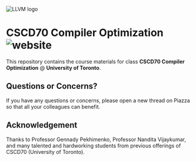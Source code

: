 ![LLVM logo](http://llvm.org/docs/_static/logo.png)

# CSCD70 Compiler Optimization ![website](https://github.com/ArmageddonKnight/CSCD70-Dev/workflows/website/badge.svg)

This repository contains the course materials for class
**CSCD70 Compiler Optimization** @ **University of Toronto**.

## Questions or Concerns?

If you have any questions or concerns, please open a new thread on Piazza
so that all your colleagues can benefit.

## Acknowledgement

Thanks to Professor Gennady Pekhimenko, Professor Nandita Vijaykumar,
and many talented and hardworking students from previous offerings of CSCD70
(University of Toronto).
